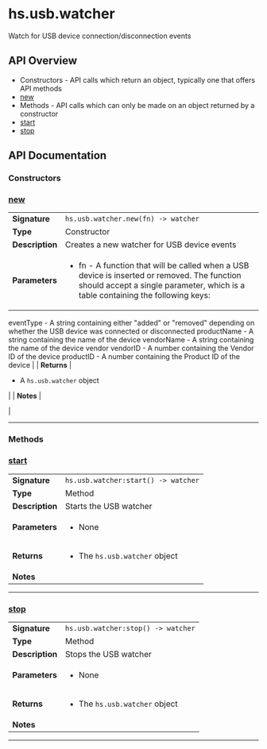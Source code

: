 # hs.usb.watcher

Watch for USB device connection/disconnection events

## API Overview
* Constructors - API calls which return an object, typically one that offers API methods
 * [new](#new)
* Methods - API calls which can only be made on an object returned by a constructor
 * [start](#start)
 * [stop](#stop)

## API Documentation

### Constructors


### [new](#new)

|                                             |                                                                                     |
| --------------------------------------------|-------------------------------------------------------------------------------------|
| **Signature**                               | `hs.usb.watcher.new(fn) -> watcher`                                                                    |
| **Type**                                    | Constructor                                                                     |
| **Description**                             | Creates a new watcher for USB device events                                                                     |
| **Parameters**                              | <ul><li>fn - A function that will be called when a USB device is inserted or removed. The function should accept a single parameter, which is a table containing the following keys:
  eventType - A string containing either "added" or "removed" depending on whether the USB device was connected or disconnected
  productName - A string containing the name of the device
  vendorName - A string containing the name of the device vendor
  vendorID - A number containing the Vendor ID of the device
  productID - A number containing the Product ID of the device</li></ul> |
| **Returns**                                 | <ul><li>A `hs.usb.watcher` object</li></ul>          |
| **Notes**                                   | <ul></ul>                |

---
### Methods


### [start](#start)

|                                             |                                                                                     |
| --------------------------------------------|-------------------------------------------------------------------------------------|
| **Signature**                               | `hs.usb.watcher:start() -> watcher`                                                                    |
| **Type**                                    | Method                                                                     |
| **Description**                             | Starts the USB watcher                                                                     |
| **Parameters**                              | <ul><li>None</li></ul> |
| **Returns**                                 | <ul><li>The `hs.usb.watcher` object</li></ul>          |
| **Notes**                                   | <ul></ul>                |

---

### [stop](#stop)

|                                             |                                                                                     |
| --------------------------------------------|-------------------------------------------------------------------------------------|
| **Signature**                               | `hs.usb.watcher:stop() -> watcher`                                                                    |
| **Type**                                    | Method                                                                     |
| **Description**                             | Stops the USB watcher                                                                     |
| **Parameters**                              | <ul><li>None</li></ul> |
| **Returns**                                 | <ul><li>The `hs.usb.watcher` object</li></ul>          |
| **Notes**                                   | <ul></ul>                |

---
